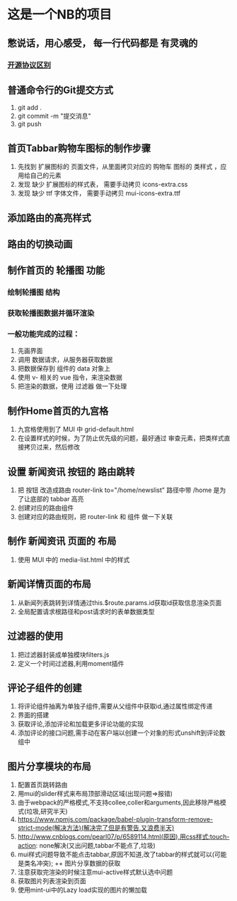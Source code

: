 # 这是一个NB的项目

## 憋说话，用心感受， 每一行代码都是 有灵魂的

### [开源协议区别](https://www.zhihu.com/question/19568896)

## 普通命令行的Git提交方式
1. git add .
2. git commit -m "提交消息"
3. git push

## 首页Tabbar购物车图标的制作步骤
1. 先找到 扩展图标的 页面文件，从里面拷贝对应的 购物车 图标的 类样式 ，应用给自己的元素
2. 发现 缺少 扩展图标的样式表， 需要手动拷贝 icons-extra.css
3. 发现 缺少 ttf 字体文件， 需要手动拷贝 mui-icons-extra.ttf

## 添加路由的高亮样式

## 路由的切换动画

## 制作首页的 轮播图 功能
### 绘制轮播图 结构
### 获取轮播图数据并循环渲染
### 一般功能完成的过程：
1. 先画界面
2. 调用 数据请求，从服务器获取数据
3. 把数据保存到 组件的 data 对象上
4. 使用 v- 相关的 vue 指令，来渲染数据
5. 把渲染的数据，使用 过滤器 做一下处理

## 制作Home首页的九宫格
1. 九宫格使用到了 MUI 中 grid-default.html
2. 在设置样式的时候，为了防止优先级的问题，最好通过 审查元素，把类样式直接拷贝过来，然后修改

## 设置 新闻资讯 按钮的 路由跳转
1. 把 按钮 改造成路由 router-link   to="/home/newslist"    路径中带 /home 是为了让底部的 tabbar 高亮
2. 创建对应的路由组件
3. 创建对应的路由规则，把 router-link 和 组件 做一下关联

## 制作 新闻资讯 页面的 布局
1. 使用 MUI 中的 media-list.html 中的样式

## 新闻详情页面的布局
1. 从新闻列表跳转到详情通过this.$route.params.id获取id获取信息渲染页面
2. 全局配置请求根路径和post请求时的表单数据类型

## 过滤器的使用
1. 把过滤器封装成单独模块filters.js
2. 定义一个时间过滤器,利用moment插件

## 评论子组件的创建
1. 将评论组件抽离为单独子组件,需要从父组件中获取id,通过属性绑定传递
2. 界面的搭建
3. 获取评论,添加评论和加载更多评论功能的实现
4. 添加评论的接口问题,需手动在客户端以创建一个对象的形式unshift到评论数组中

## 图片分享模块的布局
1. 配置首页跳转路由
2. 用mui的slider样式来布局顶部滑动区域(出现问题=>报错)
3. 由于webpack的严格模式,不支持collee,coller和arguments,因此移除严格模式(垃圾,研究半天)
4. https://www.npmjs.com/package/babel-plugin-transform-remove-strict-mode(解决方法)(解决完了但是有警告,又浪费半天)
5. http://www.cnblogs.com/pearl07/p/6589114.html(原因),用css样式:touch-action: none解决(又出问题,tabbar不能点了,垃圾)  
6. mui样式问题导致不能点击tabbar,原因不知道,改了tabbar的样式就可以(可能是类名冲突);
++ 图片分享数据的获取
1. 注意获取完渲染的时候注意mui-active样式默认选中问题
2. 获取图片列表渲染到页面
3. 使用mint-ui中的Lazy load实现的图片的懒加载